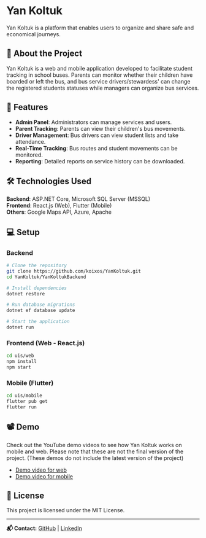 # Yan Koltuk

Yan Koltuk is a platform that enables users to organize and share safe and economical journeys.

## 📌 About the Project
Yan Koltuk is a web and mobile application developed to facilitate student tracking in school buses. Parents can monitor whether their children have boarded or left the bus, and bus service drivers/stewardess' can change the registered students statuses while managers can organize bus services.

## 🚀 Features
- **Admin Panel**: Administrators can manage services and users.
- **Parent Tracking**: Parents can view their children's bus movements.
- **Driver Management**: Bus drivers can view student lists and take attendance.
- **Real-Time Tracking**: Bus routes and student movements can be monitored.
- **Reporting**: Detailed reports on service history can be downloaded.

## 🛠️ Technologies Used
**Backend**: ASP.NET Core, Microsoft SQL Server (MSSQL)  
**Frontend**: React.js (Web), Flutter (Mobile)  
**Others**: Google Maps API, Azure, Apache

## 💻 Setup
### Backend
```bash
# Clone the repository
git clone https://github.com/koixos/YanKoltuk.git
cd YanKoltuk/YanKoltukBackend

# Install dependencies
dotnet restore

# Run database migrations
dotnet ef database update

# Start the application
dotnet run
```

### Frontend (Web - React.js)
```bash
cd uis/web
npm install
npm start
```

### Mobile (Flutter)
```bash
cd uis/mobile
flutter pub get
flutter run
```

## 📽️ Demo
Check out the YouTube demo videos to see how Yan Koltuk works on mobile and web. Please note that these are not the final version of the project. (These demos do not include the latest version of the project)
- [Demo video for web](https://youtu.be/wrKYUZhz1eA?si=zj4rhCeTbwYyhzoM)
- [Demo video for mobile](https://youtu.be/1U0kIp4myMY?si=6Yz_3b7U9S8m3GHb)

## 📜 License
This project is licensed under the MIT License.

---
**📬 Contact:** 
[GitHub](https://github.com/koixos/YanKoltuk) | [LinkedIn](https://linkedin.com/in/sumeyyezeynepgurbuz)

